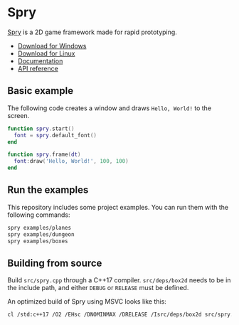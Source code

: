 # Spry

[Spry](https://jasonliang.js.org/spry/) is a 2D game framework made for rapid
prototyping.

- [Download for Windows](https://github.com/jasonliang-dev/spry/releases/download/1.0/spry-windows-x86-64.exe)
- [Download for Linux](https://github.com/jasonliang-dev/spry/releases/download/1.0/spry-linux-x86-64)
- [Documentation](https://jasonliang.js.org/spry/)
- [API reference](https://jasonliang.js.org/spry/docs.html)

## Basic example

The following code creates a window and draws `Hello, World!` to the screen.

```lua
function spry.start()
  font = spry.default_font()
end

function spry.frame(dt)
  font:draw('Hello, World!', 100, 100)
end
```

## Run the examples

This repository includes some project examples. You can run them with the
following commands:

```sh
spry examples/planes
spry examples/dungeon
spry examples/boxes
```

## Building from source

Build `src/spry.cpp` through a C++17 compiler. `src/deps/box2d` needs to be in
the include path, and either `DEBUG` or `RELEASE` must be defined.

An optimized build of Spry using MSVC looks like this:

```sh
cl /std:c++17 /O2 /EHsc /DNOMINMAX /DRELEASE /Isrc/deps/box2d src/spry.cpp
```
